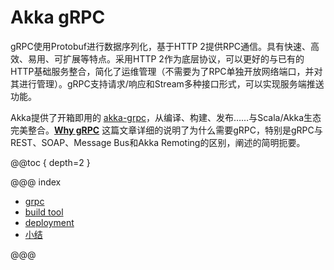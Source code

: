 # Akka gRPC

gRPC使用Protobuf进行数据序列化，基于HTTP 2提供RPC通信。具有快速、高效、易用、可扩展等特点。采用HTTP 2作为底层协议，可以更好的与已有的HTTP基础服务整合，简化了运维管理（不需要为了RPC单独开放网络端口，并对其进行管理）。gRPC支持请求/响应和Stream多种接口形式，可以实现服务端推送功能。

Akka提供了开箱即用的 [akka-grpc](https://doc.akka.io/docs/akka-grpc/current/)，从编译、构建、发布……与Scala/Akka生态完美整合。[**Why gRPC**](https://doc.akka.io/docs/akka-grpc/current/whygrpc.html) 这篇文章详细的说明了为什么需要gRPC，特别是gRPC与REST、SOAP、Message Bus和Akka Remoting的区别，阐述的简明扼要。

@@toc { depth=2 }

@@@ index

* [grpc](grpc.md)
* [build tool](build-tool.md)
* [deployment](deployment.md)
* [小结](grpc.z.md)

@@@
